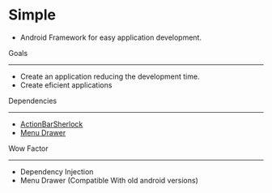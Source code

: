 Simple
======

* Android Framework for easy application development.

Goals
_____

* Create an application reducing the development time.
* Create eficient applications


Dependencies
____________

* [ActionBarSherlock](https://github.com/JakeWharton/ActionBarSherlock)
* [Menu Drawer](https://github.com/SimonVT/android-menudrawer)


Wow Factor
__________

* Dependency Injection
* Menu Drawer (Compatible With old android versions)


